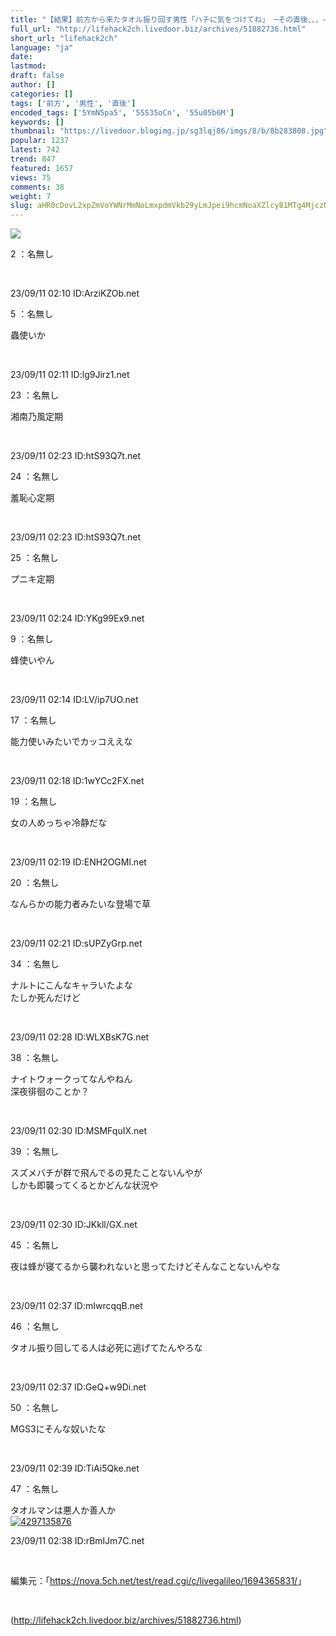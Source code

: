 ```yaml
---
title: "【結果】前方から来たタオル振り回す男性「ハチに気をつけてね」 ─その直後、、、→"
full_url: "http://lifehack2ch.livedoor.biz/archives/51882736.html"
short_url: "lifehack2ch"
language: "ja"
date: 
lastmod: 
draft: false
author: []
categories: []
tags: ['前方', '男性', '直後']
encoded_tags: ['5YmN5pa5', '55S35oCn', '55u05b6M']
keywords: []
thumbnail: "https://livedoor.blogimg.jp/sg3lqj86/imgs/8/b/8b283808.jpg"
popular: 1237
latest: 742
trend: 847
featured: 1657
views: 75
comments: 38
weight: 7
slug: aHR0cDovL2xpZmVoYWNrMmNoLmxpdmVkb29yLmJpei9hcmNoaXZlcy81MTg4MjczNi5odG1s
---
```


![](https://livedoor.blogimg.jp/sg3lqj86/imgs/8/b/8b283808.jpg)

<div><p class='t_name'>2 ：名無し</p> <br><p>23/09/11 02:10 ID:ArziKZOb.net</p> <p class='t_name'>5 ：名無し</p> <p class='r1'>蟲使いか </p><br><p>23/09/11 02:11 ID:lg9Jirz1.net</p> <p class='t_name'>23 ：名無し</p> <p class='r4'>湘南乃風定期 </p><br><p>23/09/11 02:23 ID:htS93Q7t.net</p> <p class='t_name'>24 ：名無し</p> <p class='r4'>羞恥心定期 </p><br><p>23/09/11 02:23 ID:htS93Q7t.net</p> <p class='t_name'>25 ：名無し</p> <p class='r4'>プニキ定期 </p><br><p>23/09/11 02:24 ID:YKg99Ex9.net</p> <p class='t_name'>9 ：名無し</p> <p class='r4'>蜂使いやん </p><br><p>23/09/11 02:14 ID:LV/ip7UO.net</p> <p class='t_name'>17 ：名無し</p> <p class='r4'>能力使いみたいでカッコええな </p><br><p>23/09/11 02:18 ID:1wYCc2FX.net</p> <p class='t_name'>19 ：名無し</p> <p class='r4'>女の人めっちゃ冷静だな </p><br><p>23/09/11 02:19 ID:ENH2OGMl.net</p> <p class='t_name'>20 ：名無し</p> <p class='r4'>なんらかの能力者みたいな登場で草 </p><br><p>23/09/11 02:21 ID:sUPZyGrp.net</p> <p class='t_name'>34 ：名無し</p> <p class='r4'>ナルトにこんなキャラいたよな <br> たしか死んだけど </p><br><p>23/09/11 02:28 ID:WLXBsK7G.net</p> <p class='t_name'>38 ：名無し</p> <p class='r4'>ナイトウォークってなんやねん <br> 深夜徘徊のことか？ </p><br><p>23/09/11 02:30 ID:MSMFquIX.net</p> <p class='t_name'>39 ：名無し</p> <p class='r4'>スズメバチが群で飛んでるの見たことないんやが <br> しかも即襲ってくるとかどんな状況や </p><br><p>23/09/11 02:30 ID:JKkll/GX.net</p> <p class='t_name'>45 ：名無し</p> <p class='r4'>夜は蜂が寝てるから襲われないと思ってたけどそんなことないんやな </p><br><p>23/09/11 02:37 ID:mIwrcqqB.net</p> <p class='t_name'>46 ：名無し</p> <p class='r4'>タオル振り回してる人は必死に逃げてたんやろな </p><br><p>23/09/11 02:37 ID:GeQ+w9Di.net</p> <p class='t_name'>50 ：名無し</p> <p class='r4'>MGS3にそんな奴いたな </p><br><p>23/09/11 02:39 ID:TiAi5Qke.net</p> <p class='t_name'>47 ：名無し</p> <p class='r2'>タオルマンは悪人か善人か<br><a href='https://www.amazon.co.jp/dp/4297135876/?tag=nishiky24-22' target='_blank'><img src='https://m.media-amazon.com/images/I/51ulpRbbmXL._SL500_.jpg' alt='4297135876' border='0'></a> </p><p>23/09/11 02:38 ID:rBmlJm7C.net</p> <br><p class='p_url'>編集元：「<a href='https://nova.5ch.net/test/read.cgi/c/livegalileo/1694365831/' target='_blank'>https://nova.5ch.net/test/read.cgi/c/livegalileo/1694365831/</a>」</p> <br clear='all'></div>

(http://lifehack2ch.livedoor.biz/archives/51882736.html)
